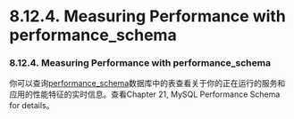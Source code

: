 #  8.12.4. Measuring Performance with performance_schema

### 8.12.4. Measuring Performance with performance_schema
你可以查询[performance_schema](#)数据库中的表查看关于你的正在运行的服务和应用的性能特征的实时信息。查看Chapter 21, MySQL Performance Schema for details。